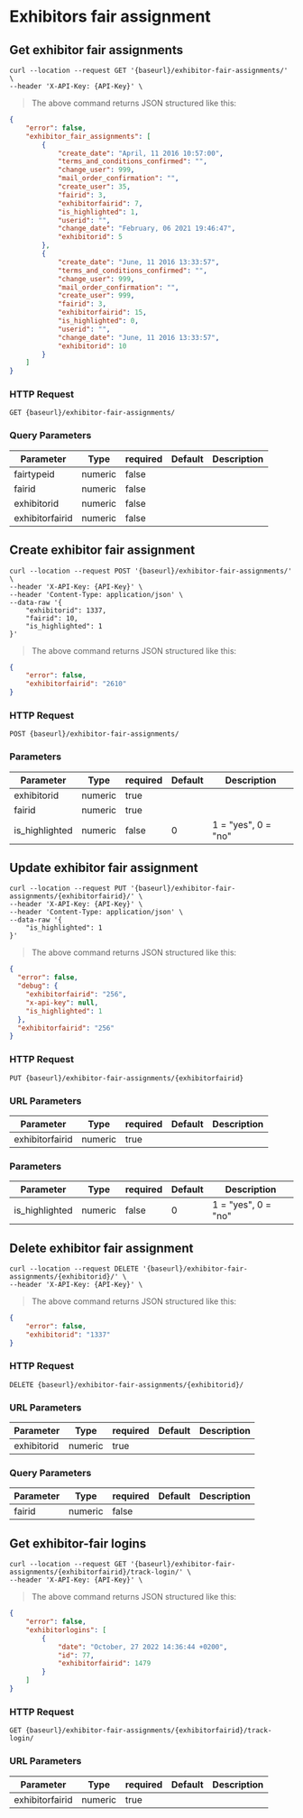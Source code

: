 # Exhibitors fair assignment
## Get exhibitor fair assignments

```shell
curl --location --request GET '{baseurl}/exhibitor-fair-assignments/' \
--header 'X-API-Key: {API-Key}' \
```

> The above command returns JSON structured like this:

```json
{
    "error": false,
    "exhibitor_fair_assignments": [
        {
            "create_date": "April, 11 2016 10:57:00",
            "terms_and_conditions_confirmed": "",
            "change_user": 999,
            "mail_order_confirmation": "",
            "create_user": 35,
            "fairid": 3,
            "exhibitorfairid": 7,
            "is_highlighted": 1,
            "userid": "",
            "change_date": "February, 06 2021 19:46:47",
            "exhibitorid": 5
        },
        {
            "create_date": "June, 11 2016 13:33:57",
            "terms_and_conditions_confirmed": "",
            "change_user": 999,
            "mail_order_confirmation": "",
            "create_user": 999,
            "fairid": 3,
            "exhibitorfairid": 15,
            "is_highlighted": 0,
            "userid": "",
            "change_date": "June, 11 2016 13:33:57",
            "exhibitorid": 10
        }
    ]
}
```

### HTTP Request

`GET {baseurl}/exhibitor-fair-assignments/`

### Query Parameters

Parameter | Type | required | Default | Description
--------- | ---- | -------- | ------- | -----------
fairtypeid | numeric | false | |
fairid | numeric | false | |
exhibitorid | numeric | false | |
exhibitorfairid | numeric | false | |

## Create exhibitor fair assignment

```shell
curl --location --request POST '{baseurl}/exhibitor-fair-assignments/' \
--header 'X-API-Key: {API-Key}' \
--header 'Content-Type: application/json' \
--data-raw '{
    "exhibitorid": 1337,
    "fairid": 10,
    "is_highlighted": 1
}'
```

> The above command returns JSON structured like this:

```json
{
    "error": false,
    "exhibitorfairid": "2610"
}
```

### HTTP Request

`POST {baseurl}/exhibitor-fair-assignments/`

### Parameters

Parameter | Type | required | Default | Description
--------- | ---- | -------- | ------- | -----------
exhibitorid | numeric | true | |
fairid | numeric | true | |
is_highlighted | numeric | false | 0 | 1 = "yes", 0 = "no"

## Update exhibitor fair assignment

```shell
curl --location --request PUT '{baseurl}/exhibitor-fair-assignments/{exhibitorfairid}/' \
--header 'X-API-Key: {API-Key}' \
--header 'Content-Type: application/json' \
--data-raw '{
    "is_highlighted": 1
}'
```

> The above command returns JSON structured like this:

```json
{
  "error": false,
  "debug": {
    "exhibitorfairid": "256",
    "x-api-key": null,
    "is_highlighted": 1
  },
  "exhibitorfairid": "256"
}
```

### HTTP Request

`PUT {baseurl}/exhibitor-fair-assignments/{exhibitorfairid}`


### URL Parameters

Parameter | Type | required | Default | Description
--------- | ---- | -------- | ------- | -----------
exhibitorfairid | numeric | true | |


### Parameters

Parameter | Type | required | Default | Description
--------- | ---- | -------- | ------- | -----------
is_highlighted | numeric | false | 0 | 1 = "yes", 0 = "no"

## Delete exhibitor fair assignment

```shell
curl --location --request DELETE '{baseurl}/exhibitor-fair-assignments/{exhibitorid}/' \
--header 'X-API-Key: {API-Key}' \
```

> The above command returns JSON structured like this:

```json
{
    "error": false,
    "exhibitorid": "1337"
}
```

### HTTP Request

`DELETE {baseurl}/exhibitor-fair-assignments/{exhibitorid}/`

### URL Parameters

Parameter | Type | required | Default | Description
--------- | ---- | -------- | ------- | -----------
exhibitorid | numeric | true | |

### Query Parameters

Parameter | Type | required | Default | Description
--------- | ---- | -------- | ------- | -----------
fairid | numeric | false | |


## Get exhibitor-fair logins

```shell
curl --location --request GET '{baseurl}/exhibitor-fair-assignments/{exhibitorfairid}/track-login/' \
--header 'X-API-Key: {API-Key}' \
```

> The above command returns JSON structured like this:

```json
{
    "error": false,
    "exhibitorlogins": [
        {
            "date": "October, 27 2022 14:36:44 +0200",
            "id": 77,
            "exhibitorfairid": 1479
        }
    ]
}
```

### HTTP Request

`GET {baseurl}/exhibitor-fair-assignments/{exhibitorfairid}/track-login/`

### URL Parameters

Parameter | Type | required | Default | Description
--------- | ---- | -------- | ------- | -----------
exhibitorfairid | numeric | true | |

